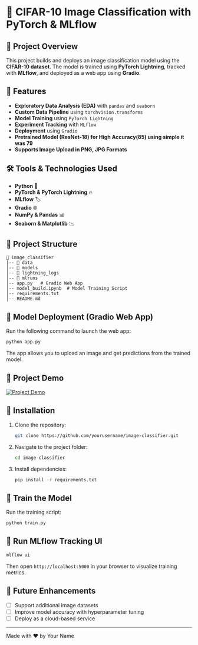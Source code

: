 # 🎯 CIFAR-10 Image Classification with PyTorch & MLflow

## 📌 Project Overview
This project builds and deploys an image classification model using the **CIFAR-10 dataset**. The model is trained using **PyTorch Lightning**, tracked with **MLflow**, and deployed as a web app using **Gradio**.

## 🚀 Features
- **Exploratory Data Analysis (EDA)** with `pandas` and `seaborn`
- **Custom Data Pipeline** using `torchvision.transforms`
- **Model Training** using `PyTorch Lightning`
- **Experiment Tracking** with `MLflow`
- **Deployment** using `Gradio`
- **Pretrained Model (ResNet-18) for High Accuracy(85) using simple it was 79**
- **Supports Image Upload in PNG, JPG Formats**

## 🛠️ Tools & Technologies Used
- **Python** 🐍
- **PyTorch & PyTorch Lightning** 🔥
- **MLflow** 🏷️
- **Gradio** 🌐
- **NumPy & Pandas** 📊
- **Seaborn & Matplotlib** 📉

## 📂 Project Structure
```
📁 image_classifier
│-- 📂 data
│-- 📂 models
│-- 📂 lightning_logs
│-- 📂 mlruns
│-- app.py   # Gradio Web App
│-- model_build.ipynb  # Model Training Script
│-- requirements.txt
│-- README.md
```

## 📸 Model Deployment (Gradio Web App)
Run the following command to launch the web app:
```bash
python app.py
```
The app allows you to upload an image and get predictions from the trained model.

## 🎥 Project Demo
[![Project Demo](https://img.youtube.com/vi/afcKd1glXXg/0.jpg)](https://youtu.be/afcKd1glXXg?si=yhQ0b6ASNy26TZAW)

## 🔧 Installation
1. Clone the repository:
   ```bash
   git clone https://github.com/yourusername/image-classifier.git
   ```
2. Navigate to the project folder:
   ```bash
   cd image-classifier
   ```
3. Install dependencies:
   ```bash
   pip install -r requirements.txt
   ```

## 🚀 Train the Model
Run the training script:
```bash
python train.py
```

## 📌 Run MLflow Tracking UI
```bash
mlflow ui
```
Then open `http://localhost:5000` in your browser to visualize training metrics.

## 🌟 Future Enhancements
- [ ] Support additional image datasets
- [ ] Improve model accuracy with hyperparameter tuning
- [ ] Deploy as a cloud-based service

---
Made with ❤️ by Your Name

